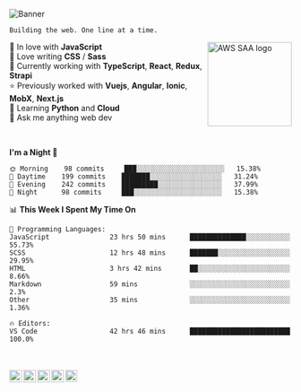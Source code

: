 ![Banner](https://i.imgur.com/gI0q9wP.png)

`Building the web. One line at a time.`

<img src="https://d1.awsstatic.com/training-and-certification/Certification%20Badges/AWS-Certified_Solutions-Architect_Associate_512x512.d82aee07920970350c427c8d0542bc239180a486.png" align="right" alt="AWS SAA logo" width="150">  

💛 In love with **JavaScript**  
🎨 Love writing **CSS** / **Sass**  
🔭 Currently working with **TypeScript**, **React**, **Redux**, **Strapi**  
⭐️ Previously worked with **Vuejs**, **Angular**, **Ionic**, **MobX**, **Next.js**  
🌱 Learning **Python** and **Cloud**  
💬 Ask me anything web dev  

<br/>

<!--START_SECTION:waka-->
**I'm a Night 🦉** 

```text
🌞 Morning    98 commits     ███░░░░░░░░░░░░░░░░░░░░░░   15.38% 
🌆 Daytime    199 commits    ███████░░░░░░░░░░░░░░░░░░   31.24% 
🌃 Evening    242 commits    █████████░░░░░░░░░░░░░░░░   37.99% 
🌙 Night      98 commits     ███░░░░░░░░░░░░░░░░░░░░░░   15.38%

```


📊 **This Week I Spent My Time On** 

```text
💬 Programming Languages: 
JavaScript               23 hrs 50 mins      ██████████████░░░░░░░░░░░   55.73% 
SCSS                     12 hrs 48 mins      ███████░░░░░░░░░░░░░░░░░░   29.95% 
HTML                     3 hrs 42 mins       ██░░░░░░░░░░░░░░░░░░░░░░░   8.66% 
Markdown                 59 mins             ░░░░░░░░░░░░░░░░░░░░░░░░░   2.3% 
Other                    35 mins             ░░░░░░░░░░░░░░░░░░░░░░░░░   1.36%

🔥 Editors: 
VS Code                  42 hrs 46 mins      █████████████████████████   100.0%

```


<!--END_SECTION:waka-->
  
<br/>
<br/>

<a href="https://www.linkedin.com/in/kolhepawan/">
  <img align="left" width="22" src="https://cdn.jsdelivr.net/npm/simple-icons@v3/icons/linkedin.svg">
</a>
<a href="https://twitter.com/Pawan_Kolhe">
  <img align="left" width="22" src="https://cdn.jsdelivr.net/npm/simple-icons@v3/icons/twitter.svg">
</a>
<a href="https://www.instagram.com/pawan_kolhe/">
  <img align="left" width="22" src="https://cdn.jsdelivr.net/npm/simple-icons@v3/icons/instagram.svg">
</a>
<a href="https://codepen.io/pawankolhe/">
  <img align="left" width="22" src="https://cdn.jsdelivr.net/npm/simple-icons@v3/icons/codepen.svg">
</a>
<a href="https://dev.to/pawankolhe">
  <img align="left" width="21" src="https://d2fltix0v2e0sb.cloudfront.net/dev-badge.svg">
</a>
